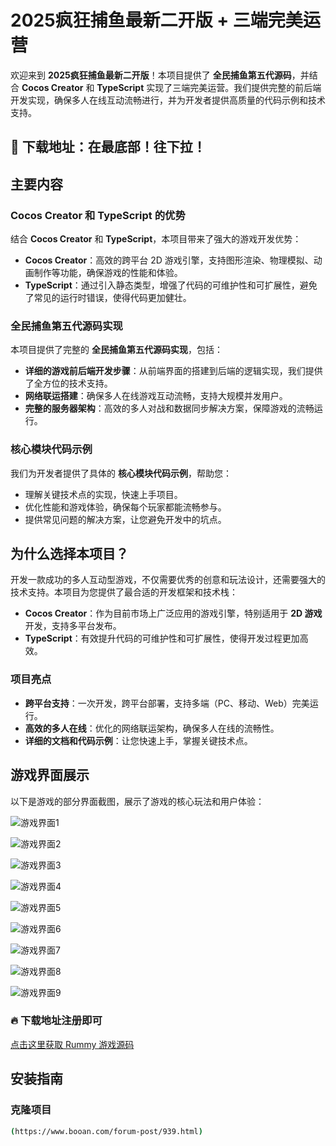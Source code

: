 # 2025疯狂捕鱼最新二开版 + 三端完美运营

欢迎来到 **2025疯狂捕鱼最新二开版**！本项目提供了 **全民捕鱼第五代源码**，并结合 **Cocos Creator** 和 **TypeScript** 实现了三端完美运营。我们提供完整的前后端开发实现，确保多人在线互动流畅进行，并为开发者提供高质量的代码示例和技术支持。

## 📢 **下载地址：在最底部！往下拉**！

## 主要内容

### Cocos Creator 和 TypeScript 的优势
结合 **Cocos Creator** 和 **TypeScript**，本项目带来了强大的游戏开发优势：
- **Cocos Creator**：高效的跨平台 2D 游戏引擎，支持图形渲染、物理模拟、动画制作等功能，确保游戏的性能和体验。
- **TypeScript**：通过引入静态类型，增强了代码的可维护性和可扩展性，避免了常见的运行时错误，使得代码更加健壮。

### 全民捕鱼第五代源码实现
本项目提供了完整的 **全民捕鱼第五代源码实现**，包括：
- **详细的游戏前后端开发步骤**：从前端界面的搭建到后端的逻辑实现，我们提供了全方位的技术支持。
- **网络联运搭建**：确保多人在线游戏互动流畅，支持大规模并发用户。
- **完整的服务器架构**：高效的多人对战和数据同步解决方案，保障游戏的流畅运行。

### 核心模块代码示例
我们为开发者提供了具体的 **核心模块代码示例**，帮助您：
- 理解关键技术点的实现，快速上手项目。
- 优化性能和游戏体验，确保每个玩家都能流畅参与。
- 提供常见问题的解决方案，让您避免开发中的坑点。

## 为什么选择本项目？

开发一款成功的多人互动型游戏，不仅需要优秀的创意和玩法设计，还需要强大的技术支持。本项目为您提供了最合适的开发框架和技术栈：
- **Cocos Creator**：作为目前市场上广泛应用的游戏引擎，特别适用于 **2D 游戏** 开发，支持多平台发布。
- **TypeScript**：有效提升代码的可维护性和可扩展性，使得开发过程更加高效。

### 项目亮点
- **跨平台支持**：一次开发，跨平台部署，支持多端（PC、移动、Web）完美运行。
- **高效的多人在线**：优化的网络联运架构，确保多人在线的流畅性。
- **详细的文档和代码示例**：让您快速上手，掌握关键技术点。

## 游戏界面展示

以下是游戏的部分界面截图，展示了游戏的核心玩法和用户体验：

![游戏界面1](https://img.yootao.com/wp-content/uploads/2025/02/2025022716111324.png)


![游戏界面2](https://img.yootao.com/wp-content/uploads/2025/02/2025022716113486.png)

![游戏界面3](https://img.yootao.com/wp-content/uploads/2025/02/2025022716113190.png)


![游戏界面4](https://img.yootao.com/wp-content/uploads/2025/02/2025022716113682.png)


![游戏界面5](https://img.yootao.com/wp-content/uploads/2025/02/2025022716112922.png)


![游戏界面6](https://img.yootao.com/wp-content/uploads/2025/02/2025022716112185.png)


![游戏界面7](https://img.yootao.com/wp-content/uploads/2025/02/2025022716111868.png)


![游戏界面8](https://img.yootao.com/wp-content/uploads/2025/02/2025022716112312.png)


![游戏界面9](https://img.yootao.com/wp-content/uploads/2025/02/2025022716112646.png)

### 🔥 **下载地址注册即可**

[点击这里获取 Rummy 游戏源码](https://yootao.com/chanpin/qp/2234.html)


## 安装指南

### 克隆项目

```bash
(https://www.booan.com/forum-post/939.html)
